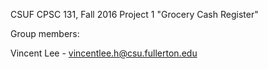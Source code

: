 CSUF CPSC 131, Fall 2016
Project 1
"Grocery Cash Register"

Group members:

Vincent Lee - vincentlee.h@csu.fullerton.edu
